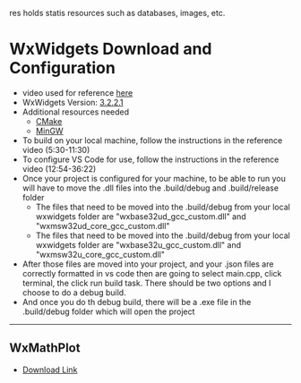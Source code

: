 res holds statis resources such as databases, images, etc.

# WxWidgets Download and Configuration 
- video used for reference [here](https://www.youtube.com/watch?v=tHMGA0jIl3Y)
- WxWidgets Version: [3.2.2.1](https://www.wxwidgets.org/downloads/) 
- Additional resources needed
    - [CMake](https://cmake.org/download/)
    - [MinGW](https://osdn.net/projects/mingw/)
- To build on your local machine, follow the instructions in the reference video (5:30-11:30)
- To configure VS Code for use, follow the instructions in the reference video (12:54-36:22)
- Once your project is configured for your machine, to be able to run you will have to move the .dll files into the .build/debug and .build/release folder
    - The files that need to be moved into the .build/debug from your local wxwidgets folder are "wxbase32ud_gcc_custom.dll" and "wxmsw32ud_core_gcc_custom.dll"
    - The files that need to be moved into the .build/debug from your local wxwidgets folder are "wxbase32u_gcc_custom.dll" and "wxmsw32u_core_gcc_custom.dll"
- After those files are moved into your project, and your .json files are correctly formatted in vs code then are going to select main.cpp, click terminal, the click run build task. There should be two options and I choose to do a debug build. 
- And once you do th debug build, there will be a .exe file in the .build/debug folder which will open the project 

--- 
## WxMathPlot 
- [Download Link](https://sourceforge.net/projects/wxmathplot/files/)
